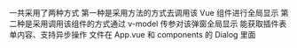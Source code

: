 一共采用了两种方式
第一种是采用方法的方式去调用该 Vue 组件进行全局显示
第二种是采用调用该组件的方式通过 v-model 传参对该弹窗全局显示
能获取插件表单内容、支持异步操作
文件在 App.vue 和 components 的 Dialog 里面
